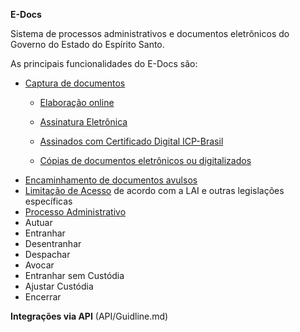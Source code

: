 **E-Docs**

Sistema de processos administrativos e documentos eletrônicos do Governo do Estado do Espírito Santo. 

As principais funcionalidades do E-Docs são:

- [Captura de documentos](Documentos/Captura.md)
  -  [Elaboração online](Documentos/Elaboracao.md)   
  
  - [Assinatura Eletrônica](Documentos/AssinaturaEletronica.md)  
  
  - [Assinados com Certificado Digital ICP-Brasil](Documentos/CertificadoDigital.md)  
  
  - [Cópias de documentos eletrônicos ou digitalizados ](Documentos/Copia.md)  
- [Encaminhamento de documentos avulsos](Encaminhamentos/Encaminhamento.md)
- [Limitação de Acesso](Documentos/AcessoLimitado.md) de acordo com a LAI e outras legislações específicas
-   [Processo Administrativo](Processos/Processo.md) 
  - Autuar
  - Entranhar
  - Desentranhar
  - Despachar
  - Avocar
  - Entranhar sem Custódia
  - Ajustar Custódia
  - Encerrar


  **Integrações via API** (API/Guidline.md)